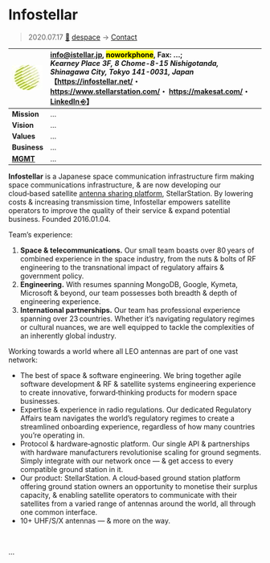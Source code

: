# Infostellar
> 2020.07.17 [🚀](../../index/index.md) [despace](../index.md) → [Contact](../contact.md)

|[![](../f/contact/i/infostellar_logo1_thumb.webp)](../f/contact/i/infostellar_logo1.png)|<info@istellar.jp>, <mark>noworkphone</mark>, Fax: …;<br> *Kearney Place 3F, 8 Chome-8-15 Nishigotanda, Shinagawa City, Tokyo 141-0031, Japan*<br> 【<https://infostellar.net/>・ <https://www.stellarstation.com/>・ <https://makesat.com/>・ [LinkedIn ⎆](https://www.linkedin.com/company/infostellar)】|
|:--|:--|
|**Mission**|…|
|**Vision**|…|
|**Values**|…|
|**Business**|…|
|**[MGMT](../mgmt.md)**|…|

**Infostellar** is a Japanese space communication infrastructure firm making space communications infrastructure, & are now developing our cloud‑based satellite [antenna sharing platform](../scs.md), StellarStation. By lowering costs & increasing transmission time, Infostellar empowers satellite operators to improve the quality of their service & expand potential business. Founded 2016.01.04.

Team’s experience:

   1. **Space & telecommunications.** Our small team boasts over 80 years of combined experience in the space industry, from the nuts & bolts of RF engineering to the transnational impact of regulatory affairs & government policy.
   1. **Engineering.** With resumes spanning MongoDB, Google, Kymeta, Microsoft & beyond, our team possesses both breadth & depth of engineering experience.
   1. **International partnerships.** Our team has professional experience spanning over 23 countries. Whether it’s navigating regulatory regimes or cultural nuances, we are well equipped to tackle the complexities of an inherently global industry.

Working towards a world where all LEO antennas are part of one vast network:

   - The best of space & software engineering. We bring together agile software development & RF & satellite systems engineering experience to create innovative, forward‑thinking products for modern space businesses.
   - Expertise & experience in radio regulations. Our dedicated Regulatory Affairs team navigates the world’s regulatory regimes  to create a streamlined onboarding experience, regardless of how many countries you’re operating in.
   - Protocol & hardware‑agnostic platform. Our single API & partnerships with hardware manufacturers revolutionise scaling for ground segments. Simply integrate with our network once — & get access to every compatible ground station in it.
   - Our product: StellarStation. A cloud‑based ground station platform offering ground station owners an opportunity to monetise their surplus capacity, & enabling satellite operators to communicate with their satellites from a varied range of antennas around the world, all through one common interface.
   - 10+ UHF/S/X antennas — & more on the way.


<p style="page-break-after:always"> </p>

…
